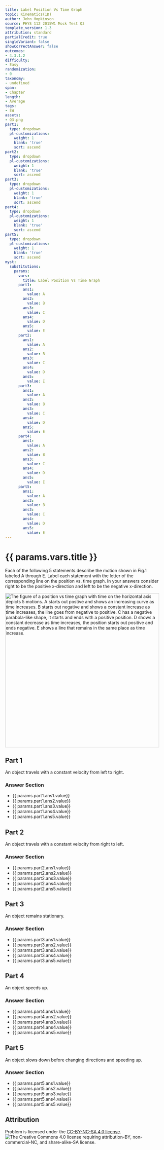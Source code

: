 ```yaml
---
title: Label Position Vs Time Graph
topic: Kinematics(1D)
author: John Hopkinson
source: PHYS 112 2015W1 Mock Test Q3
template_version: 1.3
attribution: standard
partialCredit: true
singleVariant: false
showCorrectAnswer: false
outcomes:
- 4.3.1.2
difficulty:
- Easy
randomization:
- 0
taxonomy:
- undefined
span:
- Chapter
length:
- Average
tags:
- EW
assets:
- Q3.png
part1:
  type: dropdown
  pl-customizations:
    weight: 1
    blank: 'true'
    sort: ascend
part2:
  type: dropdown
  pl-customizations:
    weight: 1
    blank: 'true'
    sort: ascend
part3:
  type: dropdown
  pl-customizations:
    weight: 1
    blank: 'true'
    sort: ascend
part4:
  type: dropdown
  pl-customizations:
    weight: 1
    blank: 'true'
    sort: ascend
part5:
  type: dropdown
  pl-customizations:
    weight: 1
    blank: 'true'
    sort: ascend
myst:
  substitutions:
    params:
      vars:
        title: Label Position Vs Time Graph
      part1:
        ans1:
          value: A
        ans2:
          value: B
        ans3:
          value: C
        ans4:
          value: D
        ans5:
          value: E
      part2:
        ans1:
          value: A
        ans2:
          value: B
        ans3:
          value: C
        ans4:
          value: D
        ans5:
          value: E
      part3:
        ans1:
          value: A
        ans2:
          value: B
        ans3:
          value: C
        ans4:
          value: D
        ans5:
          value: E
      part4:
        ans1:
          value: A
        ans2:
          value: B
        ans3:
          value: C
        ans4:
          value: D
        ans5:
          value: E
      part5:
        ans1:
          value: A
        ans2:
          value: B
        ans3:
          value: C
        ans4:
          value: D
        ans5:
          value: E
---
```

# {{ params.vars.title }}
Each of the following 5 statements describe the motion shown in Fig.1 labeled A through E.
Label each statement with the letter of the corresponding line on the position vs. time graph.
In your answers consider right to be the positive x-direction and left to be the negative x-direction.

<img src="Q3.png" alt="The figure of a position vs time graph with time on the horizontal axis depicts 5 motions. A starts out postive and shows an increasing curve as time increases. B starts out negative and shows a constant increase as time increases, the line goes from negative to positive. C has a negative parabola-like shape, it starts and ends with a positive position. D shows a constant decrease as time increases, the position starts out positive and ends negative. E shows a line that remains in the same place as time increase. " width=500>

## Part 1

An object travels with a constant velocity from left to right.

### Answer Section

- {{ params.part1.ans1.value}}
- {{ params.part1.ans2.value}}
- {{ params.part1.ans3.value}}
- {{ params.part1.ans4.value}}
- {{ params.part1.ans5.value}}

## Part 2

An object travels with a constant velocity from right to left.

### Answer Section

- {{ params.part2.ans1.value}}
- {{ params.part2.ans2.value}}
- {{ params.part2.ans3.value}}
- {{ params.part2.ans4.value}}
- {{ params.part2.ans5.value}}

## Part 3

An object remains stationary.

### Answer Section

- {{ params.part3.ans1.value}}
- {{ params.part3.ans2.value}}
- {{ params.part3.ans3.value}}
- {{ params.part3.ans4.value}}
- {{ params.part3.ans5.value}}

## Part 4

An object speeds up.

### Answer Section

- {{ params.part4.ans1.value}}
- {{ params.part4.ans2.value}}
- {{ params.part4.ans3.value}}
- {{ params.part4.ans4.value}}
- {{ params.part4.ans5.value}}

## Part 5

An object slows down before changing directions and speeding up.

### Answer Section

- {{ params.part5.ans1.value}}
- {{ params.part5.ans2.value}}
- {{ params.part5.ans3.value}}
- {{ params.part5.ans4.value}}
- {{ params.part5.ans5.value}}

## Attribution

Problem is licensed under the [CC-BY-NC-SA 4.0 license](https://creativecommons.org/licenses/by-nc-sa/4.0/).<br> ![The Creative Commons 4.0 license requiring attribution-BY, non-commercial-NC, and share-alike-SA license.](https://raw.githubusercontent.com/firasm/bits/master/by-nc-sa.png)